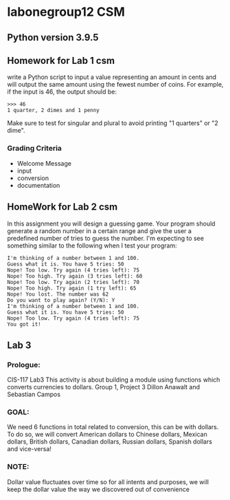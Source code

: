# labonegroup12 CSM

## Python version 3.9.5

## Homework for Lab 1 csm

write a Python script to input a value representing an amount in cents and will output the same amount using the fewest number of coins. For example, if the input is 46, the output should be:
```
>>> 46
1 quarter, 2 dimes and 1 penny
```

Make sure to test for singular and plural to avoid printing "1 quarters" or "2 dime".


### Grading Criteria
- Welcome Message
- input
- conversion
- documentation


## HomeWork for Lab 2 csm
In this assignment you will design a guessing game. Your program should generate a random number in a certain range and give the user a predefined number of tries to guess the number. I'm expecting to see something similar to the following when I test your program:
```
I'm thinking of a number between 1 and 100. 
Guess what it is. You have 5 tries: 50
Nope! Too low. Try again (4 tries left): 75
Nope! Too high. Try again (3 tries left): 60
Nope! Too low. Try again (2 tries left): 70
Nope! Too high. Try again (1 try left): 65
Nope! You lost. The number was 62
Do you want to play again? (Y/N): Y
I'm thinking of a number between 1 and 100. 
Guess what it is. You have 5 tries: 50
Nope! Too low. Try again (4 tries left): 75
You got it!
```

## Lab 3

### Prologue:
CIS-117 Lab3
This activity is about building a module using functions which converts currencies to dollars.
Group 1, Project 3
Dillon Anawalt and Sebastian Campos

### GOAL:
We need 6 functions in total related to conversion, this can be with dollars. To do so, we will convert American dollars to
Chinese dollars, Mexican dollars, British dollars, Canadian dollars, Russian dollars, Spanish dollars and vice-versa!

### NOTE:
Dollar value fluctuates over time so for all intents and purposes, we will keep the dollar value the way we discovered out of
convenience




